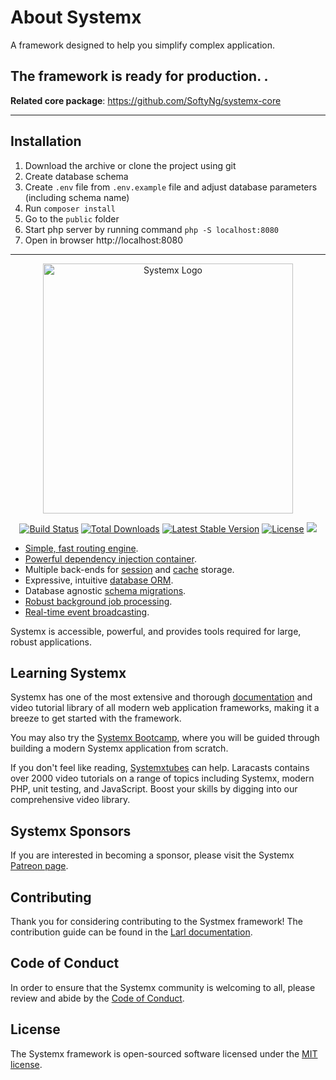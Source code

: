 # About Systemx
A framework designed to help you simplify complex application.



## The framework is ready for production. .
**Related core package**: https://github.com/SoftyNg/systemx-core

----
## Installation

1. Download the archive or clone the project using git
2. Create database schema
3. Create `.env` file from `.env.example` file and adjust database parameters (including schema name)
4. Run `composer install`
5. Go to the `public` folder 
6. Start php server by running command `php -S localhost:8080` 
7. Open in browser http://localhost:8080

------

<p align="center"><a href="https://Systemx.com" target="_blank"><img src="https://raw.githubusercontent.com/Systemx/art/master/logo-lockup/5%20SVG/2%20CMYK/1%20Full%20Color/Systemx-logolockup-cmyk-red.svg" width="400" alt="Systemx Logo"></a></p>

<p align="center">
<a href="https://travis-ci.org/Systemx/framework"><img src="https://travis-ci.org/Systemx/framework.svg" alt="Build Status"></a>
<a href="https://packagist.org/packages/systemx/systemx-core"><img src="https://img.shields.io/packagist/dt/systemx/systemx-core" alt="Total Downloads"></a>
<a href="https://packagist.org/packages/systemx/systemx-core"><img src="https://img.shields.io/packagist/v/systemx/systemx-core" alt="Latest Stable Version"></a>
<a href="https://packagist.org/packages/systemx/systemx-core"><img src="https://img.shields.io/packagist/l/systemx/systemx-core" alt="License"></a>
<a href="https://packagist.org/packages/systemx/systemx-core"><img src=
</p>



- [Simple, fast routing engine](https://Systemx.com/docs/routing).
- [Powerful dependency injection container](https://Systemx.com/docs/container).
- Multiple back-ends for [session](https://Systemx.com/docs/session) and [cache](https://Systemx.com/docs/cache) storage.
- Expressive, intuitive [database ORM](https://Systemx.com/docs/eloquent).
- Database agnostic [schema migrations](https://Systemx.com/docs/migrations).
- [Robust background job processing](https://Systemx.com/docs/queues).
- [Real-time event broadcasting](https://Systemx.com/docs/broadcasting).

Systemx is accessible, powerful, and provides tools required for large, robust applications.

## Learning Systemx

Systemx has one of the most extensive and thorough [documentation](https://systemx.com/docs) and video tutorial library of all modern web application frameworks, 
making it a breeze to get started with the framework.

You may also try the [Systemx Bootcamp](https://bootcamp.systemx.com), where you will be guided through building a modern Systemx application from scratch.

If you don't feel like reading, [Systemxtubes](https://systemxtubes.com) can help. Laracasts contains over 2000 video tutorials on a range of topics including Systemx, modern PHP, unit testing, and JavaScript. Boost your skills by digging into our comprehensive video library.

## Systemx Sponsors

If you are interested in becoming a sponsor, please visit the Systemx [Patreon page](https://systemx.com/sponsor).



## Contributing

Thank you for considering contributing to the Systmex framework! The contribution guide can be found in the [Larl documentation](https://Systemx.com/docs/contributions).

## Code of Conduct

In order to ensure that the Systemx community is welcoming to all, please review and abide by the [Code of Conduct](https://Systemx.com/docs/contributions#code-of-conduct).


## License

The Systemx framework is open-sourced software licensed under the [MIT license](https://opensource.org/licenses/MIT).
